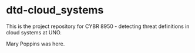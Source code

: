 # dtd-cloud_systems
This is the project repository for CYBR 8950 - detecting threat definitions in cloud systems at UNO.


Mary Poppins was here.  
